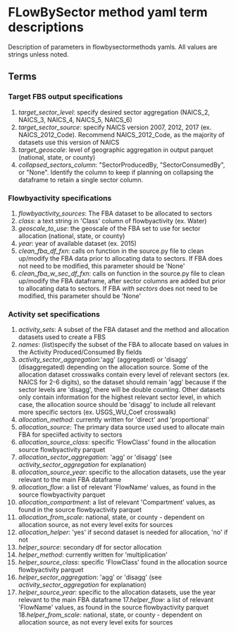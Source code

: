 # FLowBySector method yaml term descriptions
Description of parameters in flowbysectormethods yamls. All values are strings unless noted. 

## Terms
### Target FBS output specifications
1. _target_sector_level_: specify desired sector aggregation (NAICS_2, NAICS_3, NAICS_4, NAICS_5, NAICS_6)
2. _target_sector_source_: specify NAICS version 2007, 2012, 2017 (ex. NAICS_2012_Code). Recommend NAICS_2012_Code, as the majority of datasets use 
this version of NAICS
3. _target_geoscale_: level of geographic aggregation in output parquet (national, state, or county)
4. _collapsed_sectors_column_: "SectorProducedBy, "SectorConsumedBy", or "None". Identify the column to keep if planning
on collapsing the dataframe to retain a single sector column. 

### Flowbyactivity specifications
1. _flowbyactivity_sources_: The FBA dataset to be allocated to sectors
2. _class_: a text string in 'Class' column of flowbyactivity (ex. Water)
3. _geoscale_to_use_: the geoscale of the FBA set to use for sector allocation (national, state, or county)
4. _year_: year of available dataset (ex. 2015)
5. _clean_fba_df_fxn_: calls on function in the source.py file to clean up/modify the FBA data prior to allocating 
data to sectors. If FBA does not need to be modified, this parameter should be 'None'
6. _clean_fba_w_sec_df_fxn_: calls on function in the source.py file to clean up/modify the FBA dataframe, after sector 
columns are added but prior to allocating data to sectors. If FBA _with sectors_ does not need to be modified, this 
parameter should be 'None'

### Activity set specifications
1. _activity_sets_: A subset of the FBA dataset and the method and allocation datasets used to create a FBS
2. _names_: (list)specify the subset of the FBA to allocate based on values in the Activity Produced/Consumed By fields
3. _activity_sector_aggregation_:'agg' (aggregated) or 'disagg' (disaggregated) depending on the allocation source. Some
                                 of the allocation dataset crosswalks contain every level of relevant sectors (ex. NAICS for 2-6 digits), so the dataset 
                                 should remain 'agg' because if the sector levels are 'disagg', there will be double counting. Other datasets only 
                                 contain information for the highest relevant sector level, in which case, the allocation source should be 'disagg' to
                                 include all relevant more specific sectors (ex. USGS_WU_Coef crosswalk)
4. _allocation_method_: currently written for 'direct' and 'proportional'
4. _allocation_source_: The primary data source used used to allocate main FBA for speciifed activity to sectors
5. _allocation_source_class_: specific 'FlowClass' found in the allocation source flowbyactivity parquet
6. _allocation_sector_aggregation_: 'agg' or 'disagg' (see _activity_sector_aggregation_ for explanation)
7. _allocation_source_year_: specific to the allocation datasets, use the year relevant to the main FBA dataframe
8. _allocation_flow_: a list of relevant 'FlowName' values, as found in the source flowbyactivity parquet
9. _allocation_compartment_: a list of relevant 'Compartment' values, as found in the source flowbyactivity parquet
10. _allocation_from_scale_: national, state, or county - dependent on allocation source, as not every level exits for sources
11. _allocation_helper_: 'yes' if second dataset is needed for allocation, 'no' if not
12. _helper_source_: secondary df for sector allocation
13. _helper_method_: currently written for 'multiplication'
14. _helper_source_class_: specific 'FlowClass' found in the allocation source flowbyactivity parquet
15. _helper_sector_aggregation_: 'agg' or 'disagg' (see _activity_sector_aggregation_ for explanation)
16. _helper_source_year_: specific to the allocation datasets, use the year relevant to the main FBA dataframe
17._helper_flow_: a list of relevant 'FlowName' values, as found in the source flowbyactivity parquet
18._helper_from_scale_: national, state, or county - dependent on allocation source, as not every level exits for sources
